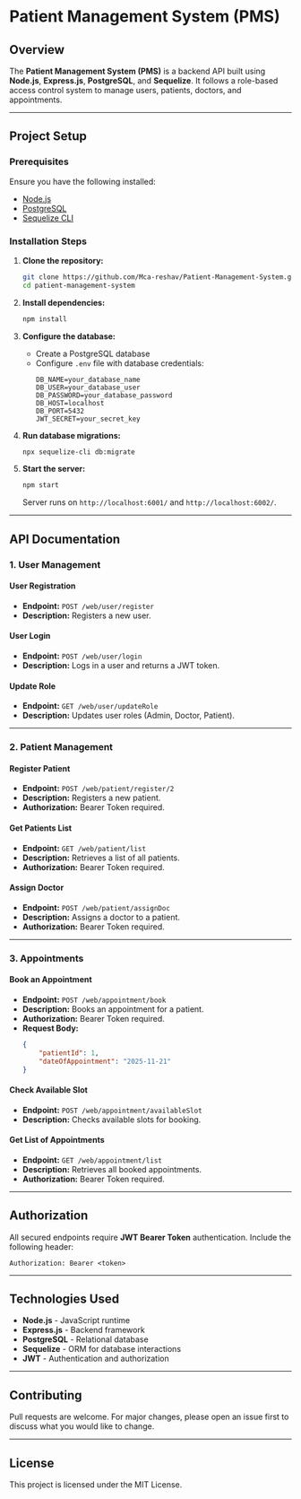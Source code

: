 # Patient Management System (PMS)

## Overview
The **Patient Management System (PMS)** is a backend API built using **Node.js**, **Express.js**, **PostgreSQL**, and **Sequelize**. It follows a role-based access control system to manage users, patients, doctors, and appointments.

---

## Project Setup

### Prerequisites
Ensure you have the following installed:
- [Node.js](https://nodejs.org/)
- [PostgreSQL](https://www.postgresql.org/)
- [Sequelize CLI](https://sequelize.org/)

### Installation Steps

1. **Clone the repository:**
   ```bash
   git clone https://github.com/Mca-reshav/Patient-Management-System.git
   cd patient-management-system
   ```

2. **Install dependencies:**
   ```bash
   npm install
   ```

3. **Configure the database:**
   - Create a PostgreSQL database
   - Configure `.env` file with database credentials:
     ```
     DB_NAME=your_database_name
     DB_USER=your_database_user
     DB_PASSWORD=your_database_password
     DB_HOST=localhost
     DB_PORT=5432
     JWT_SECRET=your_secret_key
     ```

4. **Run database migrations:**
   ```bash
   npx sequelize-cli db:migrate
   ```

5. **Start the server:**
   ```bash
   npm start
   ```
   Server runs on `http://localhost:6001/` and `http://localhost:6002/`.

---

## API Documentation

### 1. User Management

#### **User Registration**
- **Endpoint:** `POST /web/user/register`
- **Description:** Registers a new user.

#### **User Login**
- **Endpoint:** `POST /web/user/login`
- **Description:** Logs in a user and returns a JWT token.

#### **Update Role**
- **Endpoint:** `GET /web/user/updateRole`
- **Description:** Updates user roles (Admin, Doctor, Patient).

---

### 2. Patient Management

#### **Register Patient**
- **Endpoint:** `POST /web/patient/register/2`
- **Description:** Registers a new patient.
- **Authorization:** Bearer Token required.

#### **Get Patients List**
- **Endpoint:** `GET /web/patient/list`
- **Description:** Retrieves a list of all patients.
- **Authorization:** Bearer Token required.

#### **Assign Doctor**
- **Endpoint:** `POST /web/patient/assignDoc`
- **Description:** Assigns a doctor to a patient.
- **Authorization:** Bearer Token required.

---

### 3. Appointments

#### **Book an Appointment**
- **Endpoint:** `POST /web/appointment/book`
- **Description:** Books an appointment for a patient.
- **Authorization:** Bearer Token required.
- **Request Body:**
  ```json
  {
      "patientId": 1,
      "dateOfAppointment": "2025-11-21"
  }
  ```

#### **Check Available Slot**
- **Endpoint:** `POST /web/appointment/availableSlot`
- **Description:** Checks available slots for booking.

#### **Get List of Appointments**
- **Endpoint:** `GET /web/appointment/list`
- **Description:** Retrieves all booked appointments.
- **Authorization:** Bearer Token required.

---

## Authorization
All secured endpoints require **JWT Bearer Token** authentication.
Include the following header:
```plaintext
Authorization: Bearer <token>
```

---

## Technologies Used
- **Node.js** - JavaScript runtime
- **Express.js** - Backend framework
- **PostgreSQL** - Relational database
- **Sequelize** - ORM for database interactions
- **JWT** - Authentication and authorization

---

## Contributing
Pull requests are welcome. For major changes, please open an issue first to discuss what you would like to change.

---

## License
This project is licensed under the MIT License.

